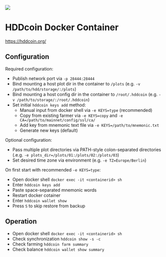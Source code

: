 ![](https://hddcoin.org/wp-content/uploads/2021/07/hdd_coin_logo_website_75.png)

# HDDcoin Docker Container
https://hddcoin.org/

## Configuration
Required configuration:
* Publish network port via `-p 28444:28444`
* Bind mounting a host plot dir in the container to `/plots`  (e.g. `-v /path/to/hdd/storage/:/plots`)
* Bind mounting a host config dir in the container to `/root/.hddcoin`  (e.g. `-v /path/to/storage/:/root/.hddcoin`)
* Set initial `hddcoin keys add` method:
  * Manual input from docker shell via `-e KEYS=type` (recommended)
  * Copy from existing farmer via `-e KEYS=copy` and `-e CA=/path/to/mainnet/config/ssl/ca/` 
  * Add key from mnemonic text file via `-e KEYS=/path/to/mnemonic.txt`
  * Generate new keys (default)

Optional configuration:
* Pass multiple plot directories via PATH-style colon-separated directories (.e.g. `-e plots_dir=/plots/01:/plots/02:/plots/03`)
* Set desired time zone via environment (e.g. `-e TZ=Europe/Berlin`)

On first start with recommended `-e KEYS=type`:
* Open docker shell `docker exec -it <containerid> sh`
* Enter `hddcoin keys add`
* Paste space-separated mnemonic words
* Restart docker cotainer
* Enter `hddcoin wallet show`
* Press `S` to skip restore from backup

## Operation
* Open docker shell `docker exec -it <containerid> sh`
* Check synchronization `hddcoin show -s -c`
* Check farming `hddcoin farm summary`
* Check balance `hddcoin wallet show summary` 
